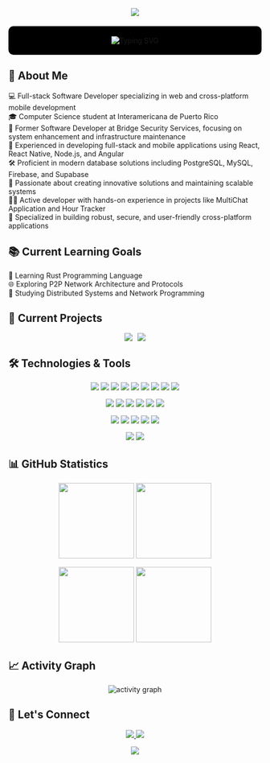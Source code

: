 <p align="center">
  <img src="https://capsule-render.vercel.app/api?type=waving&color=gradient&customColorList=2,3,30&height=180&section=header&text=PALR-DEV&fontSize=60&animation=fadeIn&desc=Welcome%20to%20my%20GitHub%20Profile&descSize=25&descAlignY=75"/>
</p>

<div align="center">
  <p style="background: #000000; padding: 20px; border-radius: 10px; margin: 20px 0;">
    <img src="https://readme-typing-svg.demolab.com?font=Fira+Code&weight=600&size=22&duration=3000&pause=1000&color=2ECC71&center=true&vCenter=true&width=500&lines=Software+Engineer;Full+Stack+Developer;Mobile+App+Developer" alt="Typing SVG" />
  </p>
</div>

<h2 align="left">🚀 About Me</h2>
<div align="left">
  <p>💻 Full-stack Software Developer specializing in web and cross-platform mobile development
  <br>🎓 Computer Science student at Interamericana de Puerto Rico
  <br>🏢 Former Software Developer at Bridge Security Services, focusing on system enhancement and infrastructure maintenance
  <br>🔧 Experienced in developing full-stack and mobile applications using React, React Native, Node.js, and Angular
  <br>🛠️ Proficient in modern database solutions including PostgreSQL, MySQL, Firebase, and Supabase
  <br>🌱 Passionate about creating innovative solutions and maintaining scalable systems
  <br>👨‍💻 Active developer with hands-on experience in projects like MultiChat Application and Hour Tracker
  <br>🎯 Specialized in building robust, secure, and user-friendly cross-platform applications</p>
</div>

<h2 align="left">📚 Current Learning Goals</h2>
<div align="left">
  <p>🦀 Learning Rust Programming Language
  <br>🌐 Exploring P2P Network Architecture and Protocols
  <br>📡 Studying Distributed Systems and Network Programming</p>
</div>

<h2 align="left">🔭 Current Projects</h2>
<p align="center" style="display: flex; justify-content: center; gap: 10px;">
  <a href="https://github.com/PALR-DEV/MultiChat">
    <img src="https://github-readme-stats.vercel.app/api/pin/?username=PALR-DEV&repo=MultiChatApp&theme=synthwave&hide_border=true"/>
  </a>
  <a href="https://github.com/PALR-DEV/HourTracker">
    <img src="https://github-readme-stats.vercel.app/api/pin/?username=PALR-DEV&repo=Android_Studio_RecipeApp&theme=synthwave&hide_border=true"/>
  </a>
</p>

<h2 align="left">🛠️ Technologies & Tools</h2>
<p align="center">
  <img src="https://img.shields.io/badge/-JavaScript-black?style=flat-square&logo=javascript" />
  <img src="https://img.shields.io/badge/-Nodejs-black?style=flat-square&logo=Node.js" /> 
  <img src="https://img.shields.io/badge/-Python-black?style=flat-square&logo=Python" />
  <img src="https://img.shields.io/badge/-React-black?style=flat-square&logo=react" />
   <img src="https://img.shields.io/badge/-Angular-DD0031?style=flat-square&logo=angular" />
<img src="https://img.shields.io/badge/-PHP-777BB4?style=flat-square&logo=php&logoColor=white" />
  <img src="https://img.shields.io/badge/-React_Native-black?style=flat-square&logo=react" />
  <img src="https://img.shields.io/badge/-java-E34A86?style=flat-square&logo=java" />
  <img src="https://img.shields.io/badge/-C++-00599C?style=flat-square&logo=c" />
</p>
<p align="center">
  <img src="https://img.shields.io/badge/-HTML5-E34F26?style=flat-square&logo=html5&logoColor=white" />
  <img src="https://img.shields.io/badge/-CSS3-1572B6?style=flat-square&logo=css3" />
  <img src="https://img.shields.io/badge/-Redis-black?style=flat-square&logo=Redis" />
  <img src="https://img.shields.io/badge/-PostgreSQL-336791?style=flat-square&logo=postgresql" />
  <img src="https://img.shields.io/badge/-Firebase-FFCA28?style=flat-square&logo=firebase&logoColor=black" />
  <img src="https://img.shields.io/badge/-Supabase-3ECF8E?style=flat-square&logo=supabase&logoColor=white" />
</p>
<p align="center">
  <img src="https://img.shields.io/badge/-MySQL-black?style=flat-square&logo=mysql" />
  <img src="https://img.shields.io/badge/-Docker-black?style=flat-square&logo=docker" />
  <img src="https://img.shields.io/badge/-Digital%20Ocean-darkblue?style=flat-square&logo=digitalocean" />
  <img src="https://img.shields.io/badge/-Git-black?style=flat-square&logo=git" />
  <img src="https://img.shields.io/badge/-GitHub-181717?style=flat-square&logo=github" />
</p>
<p align="center">
  <img src="https://img.shields.io/badge/-Linux-FCC624?style=flat-square&logo=linux&logoColor=black" />
  <img src="https://img.shields.io/badge/-Ubuntu-E95420?style=flat-square&logo=ubuntu&logoColor=white" />
</p>

<h2 align="left">📊 GitHub Statistics</h2>
<p align="center">
  <img height="150em" src="https://github-readme-stats.vercel.app/api?username=PALR-DEV&title_color=3498db&text_color=2ecc71&icon_color=3498db&bg_color=00000000&hide_border=true&show_icons=true&include_all_commits=true&count_private=true&disable_animations=true"/>
  <img height="150em" src="https://github-readme-stats.vercel.app/api/top-langs/?username=PALR-DEV&theme=github_dark&layout=compact&hide_border=true"/>
</p>
<p align="center">
  <img height="150em" src="https://github-contributor-stats.vercel.app/api?username=PALR-DEV&title_color=3498db&text_color=2ecc71&icon_color=3498db&bg_color=00000000&hide_border=true&show_icons=true&include_all_commits=true&count_private=true&disable_animations=true"/>
  <img height="150em" src="https://streak-stats.demolab.com/?user=PALR-DEV&hide_border=true&background=00000000&border=2980b9&stroke=2980b9&ring=27ae60&fire=27ae60&currStreakNum=2980b9&sideNums=2980b9&currStreakLabel=2980b9&sideLabels=2980b9&dates=2980b9"/>
</p>

<h2 align="left">📈 Activity Graph</h2>
<p align="center">
  <img src="https://github-readme-activity-graph.vercel.app/graph?username=palr-dev&theme=github-compact&custom_title=PALR-DEV%20Activity%20Graph&hide_border=true" alt="activity graph"/>
</p>

<h2 align="left">🤝 Let's Connect</h2>
<p align="center">
  <a href="https://linkedin.com/in/pedrolorenzorosario" target="_blank">
    <img src="https://img.shields.io/badge/LinkedIn-0077B5?style=for-the-badge&logo=linkedin&logoColor=white" />
  </a>
  <a href="https://x.com/Senpai__1216" target="_blank">
    <img src="https://img.shields.io/badge/Twitter-1DA1F2?style=for-the-badge&logo=twitter&logoColor=white" />
  </a>
</p>

<p align="center">
  <img src="https://capsule-render.vercel.app/api?type=waving&color=gradient&customColorList=2,3,30&height=100&section=footer"/>
</p>